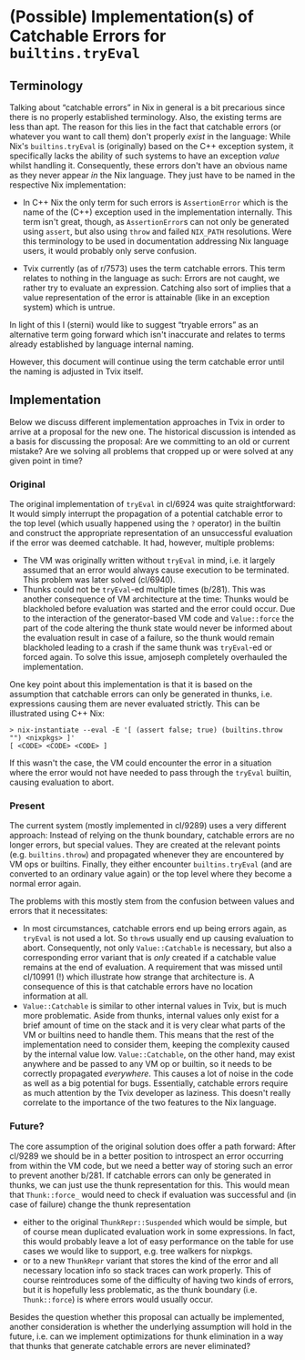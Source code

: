 # (Possible) Implementation(s) of Catchable Errors for `builtins.tryEval`

## Terminology

Talking about “catchable errors” in Nix in general is a bit precarious since
there is no properly established terminology. Also, the existing terms are less
than apt. The reason for this lies in the fact that catchable errors (or
whatever you want to call them) don't properly _exist_ in the language: While
Nix's `builtins.tryEval` is (originally) based on the C++ exception system,
it specifically lacks the ability of such systems to have an exception _value_
whilst handling it. Consequently, these errors don't have an obvious name
as they never appear _in_ the Nix language. They just have to be named in the
respective Nix implementation:

- In C++ Nix the only term for such errors is `AssertionError` which is the
  name of the (C++) exception used in the implementation internally. This
  term isn't great, though, as `AssertionError`s can not only be generated
  using `assert`, but also using `throw` and failed `NIX_PATH` resolutions.
  Were this terminology to be used in documentation addressing Nix language
  users, it would probably only serve confusion.

- Tvix currently (as of r/7573) uses the term catchable errors. This term
  relates to nothing in the language as such: Errors are not caught, we rather
  try to evaluate an expression. Catching also sort of implies that a value
  representation of the error is attainable (like in an exception system) which
  is untrue.

In light of this I (sterni) would like to suggest “tryable errors” as an
alternative term going forward which isn't inaccurate and relates to terms
already established by language internal naming.

However, this document will continue using the term catchable error until the
naming is adjusted in Tvix itself.

## Implementation

Below we discuss different implementation approaches in Tvix in order to arrive
at a proposal for the new one. The historical discussion is intended as a basis
for discussing the proposal: Are we committing to an old or current mistake? Are
we solving all problems that cropped up or were solved at any given point in
time?

### Original

The original implementation of `tryEval` in cl/6924 was quite straightforward:
It would simply interrupt the propagation of a potential catchable error to the
top level (which usually happened using the `?` operator) in the builtin and
construct the appropriate representation of an unsuccessful evaluation if the
error was deemed catchable. It had, however, multiple problems:

- The VM was originally written without `tryEval` in mind, i.e. it largely
  assumed that an error would always cause execution to be terminated. This
  problem was later solved (cl/6940).
- Thunks could not be `tryEval`-ed multiple times (b/281). This was another
  consequence of VM architecture at the time: Thunks would be blackholed
  before evaluation was started and the error could occur. Due to the
  interaction of the generator-based VM code and `Value::force` the part
  of the code altering the thunk state would never be informed about the
  evaluation result in case of a failure, so the thunk would remain
  blackholed leading to a crash if the same thunk was `tryEval`-ed or
  forced again. To solve this issue, amjoseph completely overhauled
  the implementation.

One key point about this implementation is that it is based on the assumption
that catchable errors can only be generated in thunks, i.e. expressions causing
them are never evaluated strictly. This can be illustrated using C++ Nix:

```console
> nix-instantiate --eval -E '[ (assert false; true) (builtins.throw "") <nixpkgs> ]'
[ <CODE> <CODE> <CODE> ]
```

If this wasn't the case, the VM could encounter the error in a situation where
the error would not have needed to pass through the `tryEval` builtin, causing
evaluation to abort.

### Present

The current system (mostly implemented in cl/9289) uses a very different
approach: Instead of relying on the thunk boundary, catchable errors are no
longer errors, but special values. They are created at the relevant points (e.g.
`builtins.throw`) and propagated whenever they are encountered by VM ops or
builtins. Finally, they either encounter `builtins.tryEval` (and are converted to
an ordinary value again) or the top level where they become a normal error again.

The problems with this mostly stem from the confusion between values and errors
that it necessitates:

- In most circumstances, catchable errors end up being errors again, as `tryEval`
  is not used a lot. So `throw`s usually end up causing evaluation to abort.
  Consequently, not only `Value::Catchable` is necessary, but also a corresponding
  error variant that is _only_ created if a catchable value remains at the end of
  evaluation. A requirement that was missed until cl/10991 (!) which illustrate
  how strange that architecture is. A consequence of this is that catchable
  errors have no location information at all.
- `Value::Catchable` is similar to other internal values in Tvix, but is much
  more problematic. Aside from thunks, internal values only exist for a brief
  amount of time on the stack and it is very clear what parts of the VM or
  builtins need to handle them. This means that the rest of the implementation
  need to consider them, keeping the complexity caused by the internal value
  low. `Value::Catchable`, on the other hand, may exist anywhere and be passed
  to any VM op or builtin, so it needs to be correctly propagated _everywhere_.
  This causes a lot of noise in the code as well as a big potential for bugs.
  Essentially, catchable errors require as much attention by the Tvix developer
  as laziness. This doesn't really correlate to the importance of the two
  features to the Nix language.

### Future?

The core assumption of the original solution does offer a path forward: After
cl/9289 we should be in a better position to introspect an error occurring from
within the VM code, but we need a better way of storing such an error to prevent
another b/281. If catchable errors can only be generated in thunks, we can just
use the thunk representation for this. This would mean that `Thunk::force_`
would need to check if evaluation was successful and (in case of failure)
change the thunk representation

- either to the original `ThunkRepr::Suspended` which would be simple, but of
  course mean duplicated evaluation work in some expressions. In fact, this
  would probably leave a lot of easy performance on the table for use cases we
  would like to support, e.g. tree walkers for nixpkgs.
- or to a new `ThunkRepr` variant that stores the kind of the error and all
  necessary location info so stack traces can work properly. This of course
  reintroduces some of the difficulty of having two kinds of errors, but it is
  hopefully less problematic, as the thunk boundary (i.e. `Thunk::force`) is
  where errors would usually occur.

Besides the question whether this proposal can actually be implemented, another
consideration is whether the underlying assumption will hold in the future, i.e.
can we implement optimizations for thunk elimination in a way that thunks that
generate catchable errors are never eliminated?
